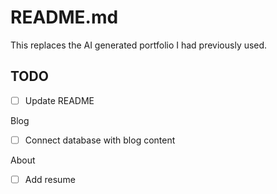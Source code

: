 # README.md

This replaces the AI generated portfolio I had previously used.

## TODO

- [ ] Update README

Blog

- [ ] Connect database with blog content

About

- [ ] Add resume
